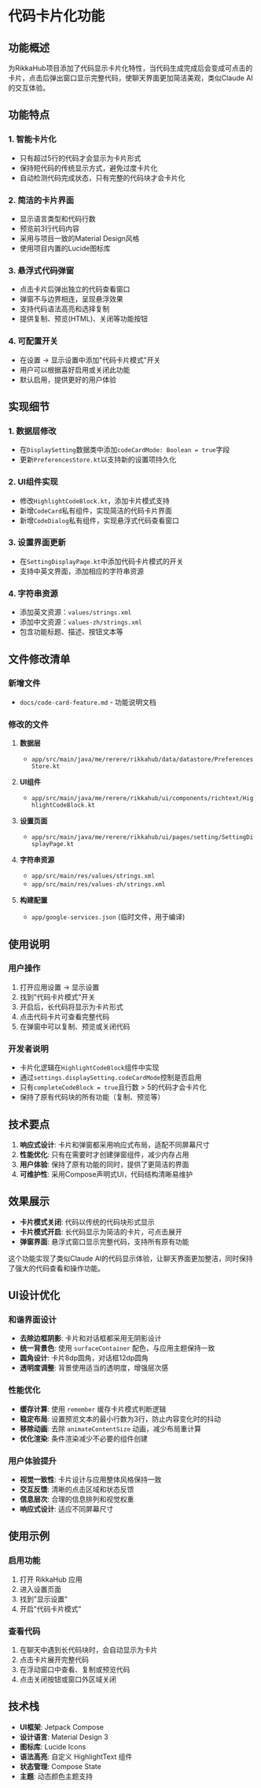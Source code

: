 # 代码卡片化功能

## 功能概述

为RikkaHub项目添加了代码显示卡片化特性，当代码生成完成后会变成可点击的卡片，点击后弹出窗口显示完整代码，使聊天界面更加简洁美观，类似Claude AI的交互体验。

## 功能特点

### 1. 智能卡片化
- 只有超过5行的代码才会显示为卡片形式
- 保持短代码的传统显示方式，避免过度卡片化
- 自动检测代码完成状态，只有完整的代码块才会卡片化

### 2. 简洁的卡片界面
- 显示语言类型和代码行数
- 预览前3行代码内容
- 采用与项目一致的Material Design风格
- 使用项目内置的Lucide图标库

### 3. 悬浮式代码弹窗
- 点击卡片后弹出独立的代码查看窗口
- 弹窗不与边界相连，呈现悬浮效果
- 支持代码语法高亮和选择复制
- 提供复制、预览(HTML)、关闭等功能按钮

### 4. 可配置开关
- 在设置 → 显示设置中添加"代码卡片模式"开关
- 用户可以根据喜好启用或关闭此功能
- 默认启用，提供更好的用户体验

## 实现细节

### 1. 数据层修改
- 在`DisplaySetting`数据类中添加`codeCardMode: Boolean = true`字段
- 更新`PreferencesStore.kt`以支持新的设置项持久化

### 2. UI组件实现
- 修改`HighlightCodeBlock.kt`，添加卡片模式支持
- 新增`CodeCard`私有组件，实现简洁的代码卡片界面
- 新增`CodeDialog`私有组件，实现悬浮式代码查看窗口

### 3. 设置界面更新
- 在`SettingDisplayPage.kt`中添加代码卡片模式的开关
- 支持中英文界面，添加相应的字符串资源

### 4. 字符串资源
- 添加英文资源：`values/strings.xml`
- 添加中文资源：`values-zh/strings.xml`
- 包含功能标题、描述、按钮文本等

## 文件修改清单

### 新增文件
- `docs/code-card-feature.md` - 功能说明文档

### 修改的文件
1. **数据层**
   - `app/src/main/java/me/rerere/rikkahub/data/datastore/PreferencesStore.kt`

2. **UI组件**
   - `app/src/main/java/me/rerere/rikkahub/ui/components/richtext/HighlightCodeBlock.kt`

3. **设置页面**
   - `app/src/main/java/me/rerere/rikkahub/ui/pages/setting/SettingDisplayPage.kt`

4. **字符串资源**
   - `app/src/main/res/values/strings.xml`
   - `app/src/main/res/values-zh/strings.xml`

5. **构建配置**
   - `app/google-services.json` (临时文件，用于编译)

## 使用说明

### 用户操作
1. 打开应用设置 → 显示设置
2. 找到"代码卡片模式"开关
3. 开启后，长代码将显示为卡片形式
4. 点击代码卡片可查看完整代码
5. 在弹窗中可以复制、预览或关闭代码

### 开发者说明
- 卡片化逻辑在`HighlightCodeBlock`组件中实现
- 通过`settings.displaySetting.codeCardMode`控制是否启用
- 只有`completeCodeBlock = true`且行数 > 5的代码才会卡片化
- 保持了原有代码块的所有功能（复制、预览等）

## 技术要点

1. **响应式设计**: 卡片和弹窗都采用响应式布局，适配不同屏幕尺寸
2. **性能优化**: 只有在需要时才创建弹窗组件，减少内存占用
3. **用户体验**: 保持了原有功能的同时，提供了更简洁的界面
4. **可维护性**: 采用Compose声明式UI，代码结构清晰易维护

## 效果展示

- **卡片模式关闭**: 代码以传统的代码块形式显示
- **卡片模式开启**: 长代码显示为简洁的卡片，可点击展开
- **弹窗界面**: 悬浮式窗口显示完整代码，支持所有原有功能

这个功能实现了类似Claude AI的代码显示体验，让聊天界面更加整洁，同时保持了强大的代码查看和操作功能。

## UI设计优化

### 和谐界面设计
- **去除边框阴影**: 卡片和对话框都采用无阴影设计
- **统一背景色**: 使用 `surfaceContainer` 配色，与应用主题保持一致
- **圆角设计**: 卡片8dp圆角，对话框12dp圆角
- **透明度调整**: 背景使用适当的透明度，增强层次感

### 性能优化
- **缓存计算**: 使用 `remember` 缓存卡片模式判断逻辑
- **稳定布局**: 设置预览文本的最小行数为3行，防止内容变化时的抖动
- **移除动画**: 去除 `animateContentSize` 动画，减少布局重计算
- **优化渲染**: 条件渲染减少不必要的组件创建

### 用户体验提升
- **视觉一致性**: 卡片设计与应用整体风格保持一致
- **交互反馈**: 清晰的点击区域和状态反馈
- **信息层次**: 合理的信息排列和视觉权重
- **响应式设计**: 适应不同屏幕尺寸

## 使用示例

### 启用功能
1. 打开 RikkaHub 应用
2. 进入设置页面
3. 找到"显示设置"
4. 开启"代码卡片模式"

### 查看代码
1. 在聊天中遇到长代码块时，会自动显示为卡片
2. 点击卡片展开完整代码
3. 在浮动窗口中查看、复制或预览代码
4. 点击关闭按钮或窗口外区域关闭

## 技术栈
- **UI框架**: Jetpack Compose
- **设计语言**: Material Design 3
- **图标库**: Lucide Icons
- **语法高亮**: 自定义 HighlightText 组件
- **状态管理**: Compose State
- **主题**: 动态颜色主题支持 